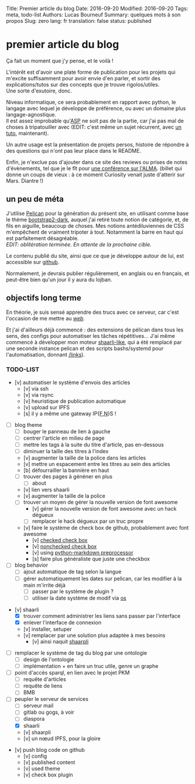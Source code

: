 Title: Premier article du blog
Date: 2016-09-20
Modified: 2016-09-20
Tags: meta, todo-list
Authors: Lucas Bourneuf
Summary: quelques mots à son propos
Slug: zero
lang: fr
translation: false
status: published


# premier article du blog
Ça fait un moment que j'y pense, et le voilà !

L'intérêt est d'avoir une plate forme de publication pour les projets qui
m'excite suffisamment pour avoir envie d'en parler,
et sortir des explications/tutos sur des concepts que je trouve rigolos/utiles.  
Une sorte d'exutoire, donc.

Niveau informatique, ce sera probablement en rapport avec python,
le langage avec lequel je développe de préférence, ou avec un domaine plus langage-agnostique.  
Il est assez improbable qu'[ASP](https://en.wikipedia.org/wiki/Answer%5Fset%5Fprogramming)
ne soit pas de la partie, car j'ai pas mal de choses à tripatouiller avec (EDIT: c'est même un sujet récurrent, avec [un tuto]({filename}/articles/asp-tuto.mkd), maintenant).

Un autre usage est la présentation de projets persos, histoire de répondre
à des questions qui n'ont pas leur place dans le README.

Enfin, je n'exclue pas d'ajouter dans ce site des reviews ou prises de notes d'évènements,
tel que je le fît pour [une conférence sur l'ALMA](http://blog.matael.org/writing/compte-rendu-dune-conference-sur-lalma-avec-des-vrais-chercheurs-dedans/).
(billet qui donne un coups de vieux : à ce moment Curiosity venait juste d'atterir sur Mars. Diantre !)


## un peu de méta
J'utilise [Pelican](http://getpelican.com) pour la génération du présent site,
en utilisant comme base le thème [bootstrap2-dark](http://github.com/getpelican/pelican-themes/tree/master/bootstrap2-dark),
auquel j'ai retiré toute notion de catégorie, et, de fils en aiguille, beaucoup de choses.
Mes notions antédiluviennes de CSS m'empêchent de vraiment tripoter à tout. Notamment la barre en haut qui est parfaitement désagréable.  
*EDIT: oblitération terminée. En attente de la prochaine cible.*

Le contenu publié du site, ainsi que ce que je développe autour de lui, est accessible sur [github](http://github.com/aluriak/blog).  

Normalement, je devrais publier régulièrement, en anglais ou en français, et peut-être bien qu'un jour il y aura du lojban.



## objectifs long terme
En théorie, je suis sensé apprendre des trucs avec ce serveur, car c'est l'occasion de me mettre au [*web*](http://i.imgur.com/kSh5G5o.gif).  

Et j'ai d'ailleurs déjà commencé : des extensions de pélican dans tous les sens, des configs pour automatiser les tâches répétitives…
J'ai même commencé à développer mon moteur [shaarli-like](https://github.com/Aluriak/shaarpli), qui a été remplacé par une seconde instance pelican et des scripts bashs/systemd pour l'automatisation, donnant [/links](https://lucas.bourneuf.net/links)).


### TODO-LIST

- [v] automatiser le système d'envois des articles
    - [v] via ssh
    - [v] via rsync
    - [v] heuristique de publication automatique
    - [v] upload sur IPFS
    - [s] il y a même une gateway IP{[F](https://bourneuf.net/ipfs),[N](https://bourneuf.net/ipns)}S !
- [ ] blog theme
    - [ ] bouger le panneau de lien à gauche
    - [ ] centrer l'article en milieu de page
    - [ ] mettre les tags à la suite du titre d'article, pas en-dessous
    - [ ] diminuer la taille des titres à l'index
    - [v] augmenter la taille de la police dans les articles
    - [v] mettre un espacement entre les titres au sein des articles
    - [b] défourrailler la bannière en haut
    - [ ] trouver des pages à généner en plus
        - [ ] about
    - [v] lien vers shaarli
    - [v] augmenter la taille de la police
    - [ ] trouver un moyen de gérer la nouvelle version de font awesome
        - [v] gérer la nouvelle version de font awesome avec un hack dégueux
        - [ ] remplacer le hack dégueux par un truc propre
    - [v] faire le système de check box de github, probablement avec font awesome
        - [v] [checked check box](http://fontawesome.io/icon/check-square-o/)
        - [v] [nonchecked check box](http://fontawesome.io/icon/square-o)
        - [v] using [python-markdown preprocessor](https://pythonhosted.org/Markdown/extensions/api.html#preprocessors)
        - [s] faire plus généraliste que juste une checkbox
- [ ] blog behavior
    - [ ] ajout automatique de tag selon la langue
    - [ ] gérer automatiquement les dates sur pelican, car les modifier à la main m'irrite déjà
        - [ ] passer par le système de plugin ?
        - [ ] utiliser la date système de modif via [os](http://stackoverflow.com/a/237084/3077939)
- [v] shaarli
    - [x] trouver comment administrer les liens sans passer par l'interface
    - [x] enlever l'interface de connexion
    - [v] installer, setuper
    - [v] remplacer par une solution plus adaptée à mes besoins
        - [v] ainsi naquit [shaarpli](https://github.com/Aluriak/shaarpli)
- [ ] remplacer le système de tag du blog par une ontologie
    - [ ] design de l'ontologie
    - [ ] implémentation + en faire un truc utile, genre un graphe
- [ ] point d'accès sparql, en lien avec le projet PKM
    - [ ] requête d'articles
    - [ ] requête de liens
    - [ ] BMB
- [ ] peupler le serveur de services
    - [ ] serveur mail
    - [ ] gitlab ou gogs, à voir
    - [ ] diaspora
    - [x] shaarli
    - [v] shaarpli
    - [v] un nœud IPFS, pour la gloire
- [v] push blog code on github
    - [v] config
    - [v] published content
    - [v] used theme
    - [v] check box plugin
